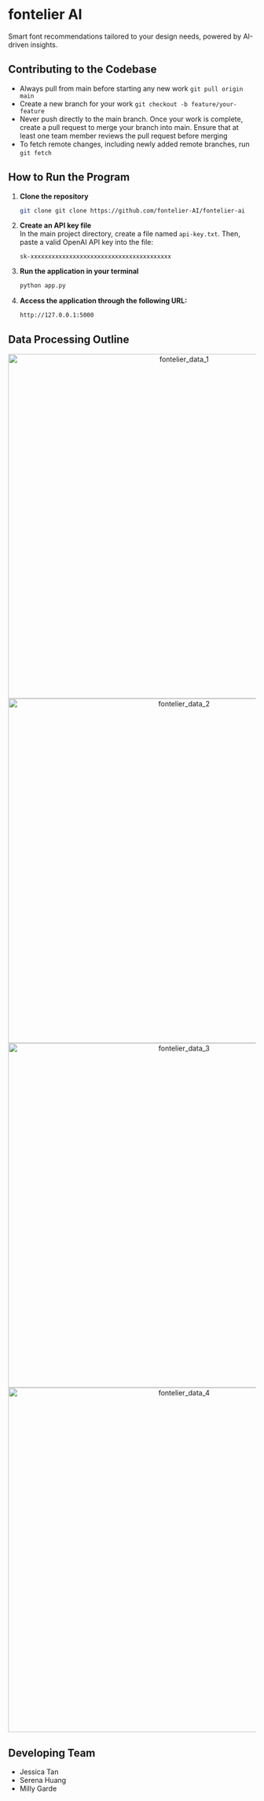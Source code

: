 # fontelier AI
Smart font recommendations tailored to your design needs, powered by AI-driven insights.

## Contributing to the Codebase
- Always pull from main before starting any new work `git pull origin main`
- Create a new branch for your work `git checkout -b feature/your-feature`
- Never push directly to the main branch. Once your work is complete, create a pull request to merge your branch into main. Ensure that at least one team member reviews the pull request before merging
- To fetch remote changes, including newly added remote branches, run `git fetch`

## How to Run the Program

1. **Clone the repository**  
   ```bash
   git clone git clone https://github.com/fontelier-AI/fontelier-ai
   ```

2. **Create an API key file**  
   In the main project directory, create a file named `api-key.txt`. Then, paste a valid OpenAI API key into the file:
   ```
   sk-xxxxxxxxxxxxxxxxxxxxxxxxxxxxxxxxxxxxxxxx
   ```

4. **Run the application in your terminal**  
   ```bash
   python app.py
   ```

5. **Access the application through the following URL:**  
   ```
   http://127.0.0.1:5000
   ```

## Data Processing Outline
<p align="center">
   <img width="700" alt="fontelier_data_1" src="https://github.com/user-attachments/assets/3a68b480-14f2-4a73-8e4b-205fa1b7357b">
   <img width="700" alt="fontelier_data_2" src="https://github.com/user-attachments/assets/90f7a2fb-e124-4d2b-a043-aa099cb93291">
   <img width="700" alt="fontelier_data_3" src="https://github.com/user-attachments/assets/a7706296-95e7-472b-964b-2218ba4fc970">
   <img width="700" alt="fontelier_data_4" src="https://github.com/user-attachments/assets/0e6931f8-472c-47c4-91e6-b074af562d0e">
</p>

## Developing Team
- Jessica Tan 
- Serena Huang
- Milly Garde
